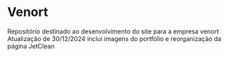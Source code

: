 # Venort
Repositório destinado ao desenvolvimento do site para a empresa venort
Atualização de 30/12/2024 inclui imagens do portfólio e reorganização da página JetClean
